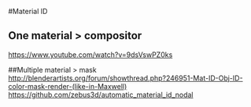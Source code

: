#Material ID

## One material > compositor
https://www.youtube.com/watch?v=9dsVswPZ0ks


##Multiple material > mask 
http://blenderartists.org/forum/showthread.php?246951-Mat-ID-Obj-ID-color-mask-render-(like-in-Maxwell)
https://github.com/zebus3d/automatic_material_id_nodal
